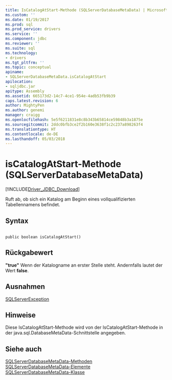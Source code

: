 ```yaml
---
title: IsCatalogAtStart-Methode (SQLServerDatabaseMetaData) | Microsoft Docs
ms.custom: ''
ms.date: 01/19/2017
ms.prod: sql
ms.prod_service: drivers
ms.service: ''
ms.component: jdbc
ms.reviewer: ''
ms.suite: sql
ms.technology:
- drivers
ms.tgt_pltfrm: ''
ms.topic: conceptual
apiname:
- SQLServerDatabaseMetaData.isCatalogAtStart
apilocation:
- sqljdbc.jar
apitype: Assembly
ms.assetid: 665173d2-14c7-4ce1-954e-4adb53fb9b39
caps.latest.revision: 6
author: MightyPen
ms.author: genemi
manager: craigg
ms.openlocfilehash: 5e5f6211831e8c8b343b65814ce59848b3a1875e
ms.sourcegitcommit: 2ddc0bfb3ce2f2b160e3638f1c2c237a898263f4
ms.translationtype: HT
ms.contentlocale: de-DE
ms.lasthandoff: 05/03/2018
---
```

# <a name="iscatalogatstart-method-sqlserverdatabasemetadata"></a>isCatalogAtStart-Methode (SQLServerDatabaseMetaData)
[!INCLUDE[Driver_JDBC_Download](../../../includes/driver_jdbc_download.md)]

  Ruft ab, ob sich ein Katalog am Beginn eines vollqualifizierten Tabellennamens befindet.  
  
## <a name="syntax"></a>Syntax  
  
```  
  
public boolean isCatalogAtStart()  
```  
  
## <a name="return-value"></a>Rückgabewert  
 **"true"** Wenn der Katalogname an erster Stelle steht. Andernfalls lautet der Wert **false**.  
  
## <a name="exceptions"></a>Ausnahmen  
 [SQLServerException](../../../connect/jdbc/reference/sqlserverexception-class.md)  
  
## <a name="remarks"></a>Hinweise  
 Diese IsCatalogAtStart-Methode wird von der IsCatalogAtStart-Methode in der java.sql.DatabaseMetaData-Schnittstelle angegeben.  
  
## <a name="see-also"></a>Siehe auch  
 [SQLServerDatabaseMetaData-Methoden](../../../connect/jdbc/reference/sqlserverdatabasemetadata-methods.md)   
 [SQLServerDatabaseMetaData-Elemente](../../../connect/jdbc/reference/sqlserverdatabasemetadata-members.md)   
 [SQLServerDatabaseMetaData-Klasse](../../../connect/jdbc/reference/sqlserverdatabasemetadata-class.md)  
  
  
